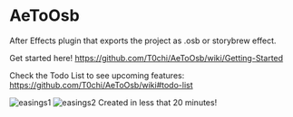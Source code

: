 # AeToOsb
After Effects plugin that exports the project as .osb or storybrew effect.

Get started here! https://github.com/T0chi/AeToOsb/wiki/Getting-Started

Check the Todo List to see upcoming features: https://github.com/T0chi/AeToOsb/wiki#todo-list

![easings1](https://i.imgur.com/fnTvguD.gif)
![easings2](https://i.imgur.com/xdZoXWc.gif)
Created in less that 20 minutes!
